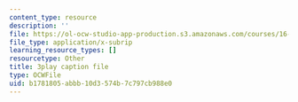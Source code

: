 ```yaml
---
content_type: resource
description: ''
file: https://ol-ocw-studio-app-production.s3.amazonaws.com/courses/16-687-private-pilot-ground-school-january-iap-2019/b1781805abbb10d3574b7c797cb988e0_xPEqTH-c9Cc.srt
file_type: application/x-subrip
learning_resource_types: []
resourcetype: Other
title: 3play caption file
type: OCWFile
uid: b1781805-abbb-10d3-574b-7c797cb988e0
---
```

